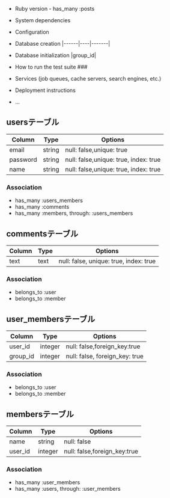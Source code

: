 * Ruby version	- has_many :posts

* System dependencies	

* Configuration	

* Database creation	|------|----|-------|

* Database initialization	|group_id|

 * How to run the test suite	### 

* Services (job queues, cache servers, search engines, etc.)

 * Deployment instructions

* ...


## usersテーブル
|Column|Type|Options|
|------|----|-------|
|email|string|null: false,unique: true|
|password|string|null: false,unique: true, index: true|
|name|string|null: false,unique: true, index: true|
### Association
- has_many :users_members
- has_many :comments
- has_many :members, through: :users_members

## commentsテーブル
|Column|Type|Options|
|------|----|-------|
|text|text|null: false, unique: true, index: true
### Association
- belongs_to :user
- belongs_to :member

## user_membersテーブル
|Column|Type|Options|
|------|----|-------|
|user_id|integer|null: false,foreign_key:true|
|group_id|integer|null: false, foreign_key: true|
### Association
- belongs_to :user
- belongs_to :member

## membersテーブル
|Column|Type|Options|
|------|----|-------|
|name|string|null: false|
|user_id|integer|null: false,foreign_key:true|
### Association
- has_many :user_members
- has_many :users, through: :user_members
